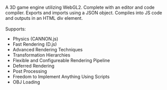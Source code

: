 A 3D game engine utilizing WebGL2. Complete with an editor and code compiler. Exports and imports using a JSON object. Compiles into JS code and outputs in an HTML div element.<br><br>
Supports:
- Physics (CANNON.js)
- Fast Rendering (D.js)
- Advanced Rendering Techniques
- Transformation Hierarchies
- Flexible and Configureable Rendering Pipeline
- Deferred Rendering
- Post Processing
- Freedom to Implement Anything Using Scripts
- OBJ Loading

